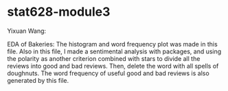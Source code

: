# stat628-module3

Yixuan Wang:

EDA of Bakeries: The histogram and word frequency plot was made in this file. Also in this file, I made a sentimental analysis with packages, and using the polarity as another criterion combined with stars to divide all the reviews into good and bad reviews. Then, delete the word with all spells of doughnuts. The word frequency of useful good and bad reviews is also generated by this file.
